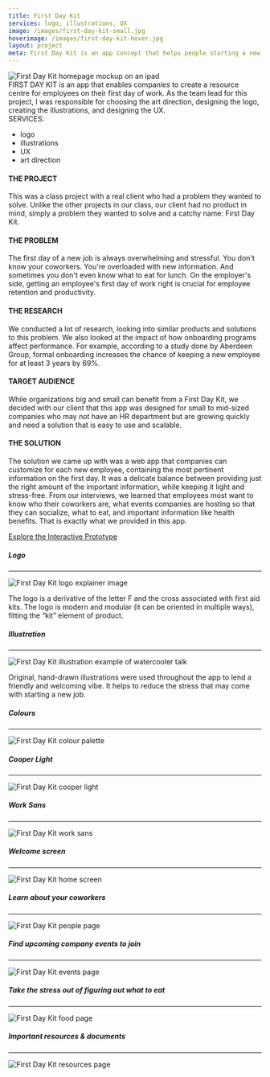 ```yaml
---
title: First Day Kit
services: logo, illustrations, UX
image: /images/first-day-kit-small.jpg
hoverimage: /images/first-day-kit-hover.jpg
layout: project
meta: First Day Kit is an app concept that helps people starting a new job. Janelle was the team lead and was responsible for designing the logo, UI, illustrations, and brand direction.
---
```


<img class="img-flex load-hidden push-2" src="{{ site.baseurl }}/images/first-day-kit-ipad.jpg" alt="First Day Kit homepage mockup on an ipad" />

<div class="grid push project-text">
  <div class="unit xs-1 s-1 m-3-4 push">
  FIRST DAY KIT is an app that enables companies to create a resource centre for employees on their first day of work. As the team lead for this project, I was responsible for choosing the art direction, designing the logo, creating the illustrations, and designing the UX.
  </div>
  <aside class="unit xs-1 s-1 m-1-4 push">
  SERVICES:
    <ul class="list-group pad-t-1-2">
      <li>logo</li>
      <li>illustrations</li>
      <li>UX</li>
      <li>art direction</li>
    </ul>
  </aside>
  <div class="unit xs-1">
    <h4>THE PROJECT</h4>
    <p>This was a class project with a real client who had a problem they wanted to solve. Unlike the other projects in our class, our client had no product in mind, simply a problem they wanted to solve and a catchy name: First Day Kit.</p>
    <h4>THE PROBLEM</h4>
    <p>The first day of a new job is always overwhelming and stressful. You don't know your coworkers. You're overloaded with new information. And sometimes you don't even know what to eat for lunch. On the employer's side, getting an employee's first day of work right is crucial for employee retention and productivity.</p>
    <h4>THE RESEARCH</h4>
    <p>We conducted a lot of research, looking into similar products and solutions to this problem. We also looked at the impact of how onboarding programs affect performance. For example, according to a study done by Aberdeen Group, formal onboarding increases the chance of keeping a new employee for at least 3 years by 69%. </p>
    <h4>TARGET AUDIENCE</h4>
    <p>While organizations big and small can benefit from a First Day Kit, we decided with our client that this app was designed for small to mid-sized companies who may not have an HR department but are growing quickly and need a solution that is easy to use and scalable.</p>
    <h4>THE SOLUTION</h4>
    <p class="push-2">The solution we came up with was a web app that companies can customize for each new employee, containing the most pertinent information on the first day. It was a delicate balance between providing just the right amount of the important information, while keeping it light and stress-free. From our interviews, we learned that employees most want to know who their coworkers are, what events companies are hosting so that they can socialize, what to eat, and important information like health benefits. That is exactly what we provided in this app.</p>
    <div class="big text-center"><a href="https://xd.adobe.com/view/7b02a001-3034-4690-7cef-9568aa12b8ff-0d33/" class="link-underline" target="_blank">Explore the Interactive Prototype</a></div>
  </div>
</div>

<h5>Logo</h5><hr>
<img class="img-flex load-hidden" src="{{ site.baseurl }}/images/first-day-kit-logo-explain.jpg" alt="First Day Kit logo explainer image"/>

<p class="project-text">The logo is a derivative of the letter F and the cross associated with first aid kits. The logo is modern and modular (it can be oriented in multiple ways), fitting the “kit” element of product.</p>

<h5>Illustration</h5><hr>
<img class="img-flex load-hidden" src="{{ site.baseurl }}/images/first-day-kit-illustration.png" alt="First Day Kit illustration example of watercooler talk"/>

<p class="project-text">Original, hand-drawn illustrations were used throughout the app to lend a friendly and welcoming vibe. It helps to reduce the stress that may come with starting a new job.</p>

<h5>Colours</h5><hr>
<img class="img-flex load-hidden push-2" src="{{ site.baseurl }}/images/first-day-kit-colours.jpg" alt="First Day Kit colour palette"/>

<div class="grid push-2">
  <div class="unit s-2-3 m-2-3 pad-r">
    <h5>Cooper Light</h5><hr>
    <img class="img-flex load-hidden" src="{{ site.baseurl }}/images/cooper-light.svg" alt="First Day Kit cooper light"/>
  </div>
  <div class="unit s-1-3 m-1-3">
    <h5>Work Sans</h5><hr>
    <img class="img-flex load-hidden" src="{{ site.baseurl }}/images/work-sans.svg" alt="First Day Kit work sans"/>
  </div>
</div>

<h5>Welcome screen</h5><hr>
<img class="img-flex load-hidden push" src="{{ site.baseurl }}/images/first-day-kit-home.jpg" alt="First Day Kit home screen"/>

<h5>Learn about your coworkers</h5><hr>
<img class="img-flex load-hidden push" src="{{ site.baseurl }}/images/first-day-kit-people.jpg" alt="First Day Kit people page"/>

<h5>Find upcoming company events to join</h5><hr>
<img class="img-flex load-hidden push" src="{{ site.baseurl }}/images/first-day-kit-events.jpg" alt="First Day Kit events page"/>

<h5>Take the stress out of figuring out what to eat</h5><hr>
<img class="img-flex load-hidden push" src="{{ site.baseurl }}/images/first-day-kit-map.jpg" alt="First Day Kit food page"/>

<h5>Important resources & documents</h5><hr>
<img class="img-flex load-hidden push" src="{{ site.baseurl }}/images/first-day-kit-resources.jpg" alt="First Day Kit resources page"/>
